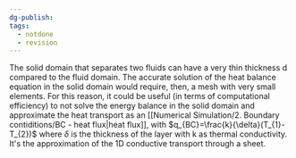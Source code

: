 ```yaml
---
dg-publish: 
tags:
  - notdone
  - revision
---
```

The solid domain that separates two fluids can have a very thin thickness d compared to the fluid domain. The accurate solution of the heat balance equation in the solid domain would require, then, a mesh with very small elements. For this reason, it could be useful (in terms of computational efficiency) to not solve the energy balance in the solid domain and approximate the heat transport as an [[Numerical Simulation/2. Boundary contiditions/BC - heat flux|heat flux]], with $q_{BC}=\frac{k}{\delta}(T_{1}-T_{2})$ where $\delta$ is the thickness of the layer with k as thermal conductivity.
It's the approximation of the 1D conductive transport through a sheet.